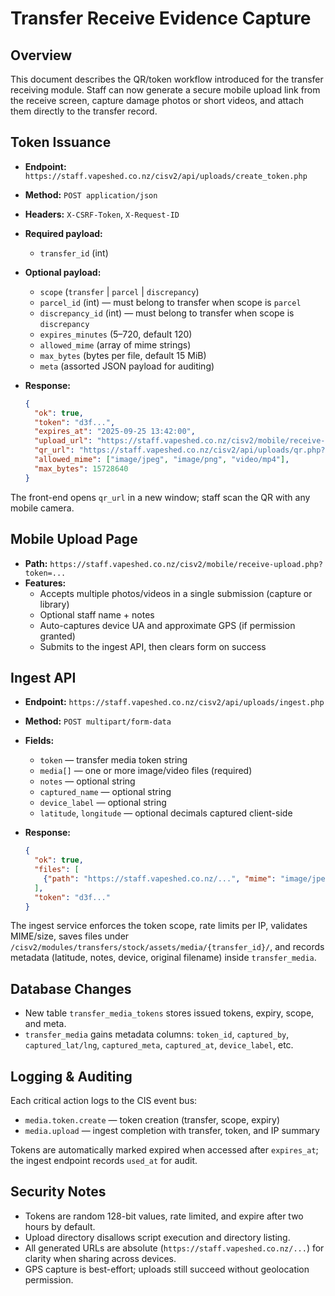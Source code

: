 # Transfer Receive Evidence Capture

## Overview

This document describes the QR/token workflow introduced for the transfer receiving module. Staff can now generate a secure mobile upload link from the receive screen, capture damage photos or short videos, and attach them directly to the transfer record.

## Token Issuance

* **Endpoint:** `https://staff.vapeshed.co.nz/cisv2/api/uploads/create_token.php`
* **Method:** `POST application/json`
* **Headers:** `X-CSRF-Token`, `X-Request-ID`
* **Required payload:**
  * `transfer_id` (int)
* **Optional payload:**
  * `scope` (`transfer` | `parcel` | `discrepancy`)
  * `parcel_id` (int) — must belong to transfer when scope is `parcel`
  * `discrepancy_id` (int) — must belong to transfer when scope is `discrepancy`
  * `expires_minutes` (5–720, default 120)
  * `allowed_mime` (array of mime strings)
  * `max_bytes` (bytes per file, default 15 MiB)
  * `meta` (assorted JSON payload for auditing)

* **Response:**
  ```json
  {
    "ok": true,
    "token": "d3f...",
    "expires_at": "2025-09-25 13:42:00",
    "upload_url": "https://staff.vapeshed.co.nz/cisv2/mobile/receive-upload.php?token=...",
    "qr_url": "https://staff.vapeshed.co.nz/cisv2/api/uploads/qr.php?token=...",
    "allowed_mime": ["image/jpeg", "image/png", "video/mp4"],
    "max_bytes": 15728640
  }
  ```

The front-end opens `qr_url` in a new window; staff scan the QR with any mobile camera.

## Mobile Upload Page

* **Path:** `https://staff.vapeshed.co.nz/cisv2/mobile/receive-upload.php?token=...`
* **Features:**
  * Accepts multiple photos/videos in a single submission (capture or library)
  * Optional staff name + notes
  * Auto-captures device UA and approximate GPS (if permission granted)
  * Submits to the ingest API, then clears form on success

## Ingest API

* **Endpoint:** `https://staff.vapeshed.co.nz/cisv2/api/uploads/ingest.php`
* **Method:** `POST multipart/form-data`
* **Fields:**
  * `token` — transfer media token string
  * `media[]` — one or more image/video files (required)
  * `notes` — optional string
  * `captured_name` — optional string
  * `device_label` — optional string
  * `latitude`, `longitude` — optional decimals captured client-side

* **Response:**
  ```json
  {
    "ok": true,
    "files": [
      {"path": "https://staff.vapeshed.co.nz/...", "mime": "image/jpeg", "size": 4587210, "kind": "photo"}
    ],
    "token": "d3f..."
  }
  ```

The ingest service enforces the token scope, rate limits per IP, validates MIME/size, saves files under
`/cisv2/modules/transfers/stock/assets/media/{transfer_id}/`, and records metadata (latitude, notes, device, original
filename) inside `transfer_media`.

## Database Changes

* New table `transfer_media_tokens` stores issued tokens, expiry, scope, and meta.
* `transfer_media` gains metadata columns: `token_id`, `captured_by`, `captured_lat/lng`, `captured_meta`, `captured_at`, `device_label`, etc.

## Logging & Auditing

Each critical action logs to the CIS event bus:

* `media.token.create` — token creation (transfer, scope, expiry)
* `media.upload` — ingest completion with transfer, token, and IP summary

Tokens are automatically marked expired when accessed after `expires_at`; the ingest endpoint records `used_at` for audit.

## Security Notes

* Tokens are random 128-bit values, rate limited, and expire after two hours by default.
* Upload directory disallows script execution and directory listing.
* All generated URLs are absolute (`https://staff.vapeshed.co.nz/...`) for clarity when sharing across devices.
* GPS capture is best-effort; uploads still succeed without geolocation permission.

